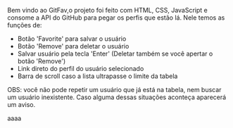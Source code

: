 Bem vindo ao GitFav,o projeto foi feito com HTML, CSS, JavaScript e consome a API do GitHub para pegar os perfis que estão lá. Nele temos as funções de: 
- Botão 'Favorite' para salvar o usuário
- Botão 'Remove' para deletar o usuário
- Salvar usuário pela tecla 'Enter' (Deletar também se você apertar o botão 'Remove')
- Link direto do perfil do usuário selecionado
- Barra de scroll caso a lista ultrapasse o limite da tabela

OBS: você não pode repetir um usuário que já está na tabela, nem buscar um usuário inexistente. Caso alguma dessas situações aconteça aparecerá um aviso.

aaaa
